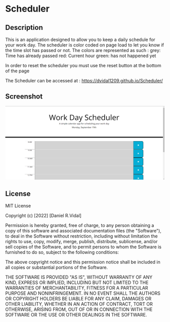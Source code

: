 # Scheduler

## Description
This is  an application designed to allow you to keep a daily schedule for your work day.
The scheduler is color coded on page load to let you know if the time slot has passed or not. 
The colors are represented as such : 
grey: Time has already passed
red: Current hour
green: has not happened yet

In order to reset the scheduler you must use the reset button at the bottom of the page

The Scheduler can be accessed at : https://dvidal1209.github.io/Scheduler/

## Screenshot
![Image of Scheduler](./assets/images/Scheduler.png)
## License

MIT License

Copyright (c) [2022] [Daniel R.Vidal]

Permission is hereby granted, free of charge, to any person obtaining a copy
of this software and associated documentation files (the "Software"), to deal
in the Software without restriction, including without limitation the rights
to use, copy, modify, merge, publish, distribute, sublicense, and/or sell
copies of the Software, and to permit persons to whom the Software is
furnished to do so, subject to the following conditions:

The above copyright notice and this permission notice shall be included in all
copies or substantial portions of the Software.

THE SOFTWARE IS PROVIDED "AS IS", WITHOUT WARRANTY OF ANY KIND, EXPRESS OR
IMPLIED, INCLUDING BUT NOT LIMITED TO THE WARRANTIES OF MERCHANTABILITY,
FITNESS FOR A PARTICULAR PURPOSE AND NONINFRINGEMENT. IN NO EVENT SHALL THE
AUTHORS OR COPYRIGHT HOLDERS BE LIABLE FOR ANY CLAIM, DAMAGES OR OTHER
LIABILITY, WHETHER IN AN ACTION OF CONTRACT, TORT OR OTHERWISE, ARISING FROM,
OUT OF OR IN CONNECTION WITH THE SOFTWARE OR THE USE OR OTHER DEALINGS IN THE
SOFTWARE.
